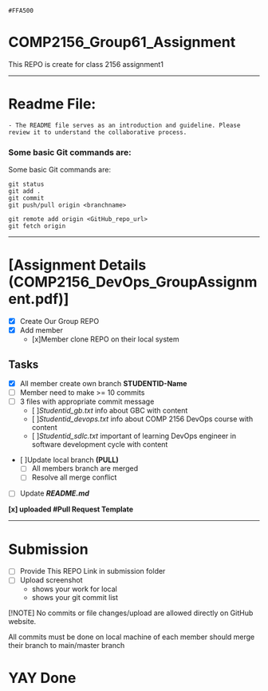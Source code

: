 `#FFA500`
# COMP2156_Group61_Assignment
This REPO is create for class 2156 assignment1
________________________________________________
# Readme File:
    - The README file serves as an introduction and guideline. Please review it to understand the collaborative process.

### Some basic Git commands are:

Some basic Git commands are:
```
git status
git add .
git commit
git push/pull origin <branchname>
```
```
git remote add origin <GitHub_repo_url>
git fetch origin 
```
_______________________________________________
# [Assignment Details (COMP2156_DevOps_GroupAssignment.pdf)]

- [x] Create Our Group REPO
- [x] Add member
    - [x]Member clone REPO on their local system

## Tasks
- [x] All member create own branch **STUDENTID-Name**
- [ ] Member need to make >= 10 commits
- [ ] 3 files with appropriate commit message
	- [ ]*Studentid_gb.txt* info about GBC with content
	- [ ]*Studentid_devops.txt* info about COMP 2156 DevOps course with content
	- [ ]*Studentid_sdlc.txt* important of learning
DevOps engineer in software development cycle with content

- [ ]Update local branch **(PULL)** 
	- [ ] All members branch are merged
	- [ ] Resolve all merge conflict
- [ ] Update **_README.md_**

**[x] uploaded #Pull Request Template**
_____________________________________
# Submission
- [ ] Provide This REPO Link in submission folder
- [ ] Upload screenshot 
    - shows your work for local
    - shows your git commit list

[!NOTE]
No commits or file changes/upload are allowed directly on GitHub website. 

All commits must be done on local machine of each member should merge their branch to main/master branch


# YAY Done
